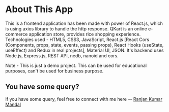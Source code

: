 # About This App

This is a frontend application has been made with power of React.js, which is using axios library to handle the http response. QKart is an online e-commerce application store, provides rice shopping experience. Technologies used - HTML5, CSS3, JavaScript, React.js [React Cors (Components, props, state, events, passing props), React Hooks (useState, useEffect) and Redux in real projects], Material UI, JSON. It's backend uses Node.js, Express.js, REST API, nedb, nanoid and cors.

Note - This is just a demo project. This can be used for educational purposes, can't be used for business purpose.

## You have some query?

If you have some query, feel free to connect with me here -- [Ranjan Kumar Mandal](https://www.linkedin.com/in/ranjan-kumar-m-818367158/)
